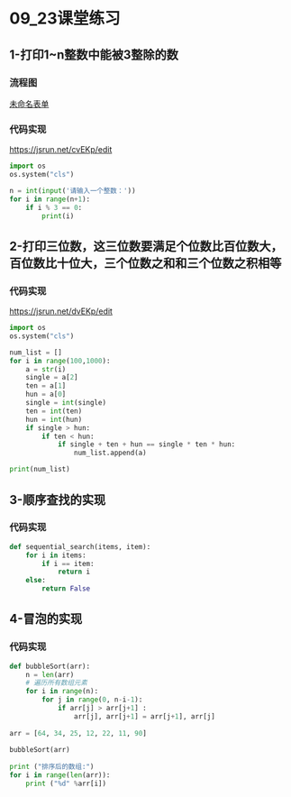 # 09_23课堂练习
## 1-打印1~n整数中能被3整除的数
### 流程图
[未命名表单](https://user-images.githubusercontent.com/91323648/191967888-f8530000-be95-40c4-959f-971abee25183.jpg)
### 代码实现
https://jsrun.net/cvEKp/edit
```python
import os
os.system("cls")

n = int(input('请输入一个整数：'))
for i in range(n+1):
    if i % 3 == 0:
        print(i)
```
## 2-打印三位数，这三位数要满足个位数比百位数大，百位数比十位大，三个位数之和和三个位数之积相等
### 代码实现
https://jsrun.net/dvEKp/edit
```python
import os
os.system("cls")

num_list = []
for i in range(100,1000):
    a = str(i)
    single = a[2]
    ten = a[1]
    hun = a[0]
    single = int(single)
    ten = int(ten)
    hun = int(hun)
    if single > hun:
        if ten < hun:
            if single + ten + hun == single * ten * hun:
                num_list.append(a)

print(num_list)
```
## 3-顺序查找的实现
### 代码实现
```python
def sequential_search(items, item):
    for i in items:
        if i == item:
            return i
    else:
        return False

```
## 4-冒泡的实现
### 代码实现
```python
def bubbleSort(arr):
    n = len(arr) 
    # 遍历所有数组元素
    for i in range(n):
        for j in range(0, n-i-1):
            if arr[j] > arr[j+1] :
                arr[j], arr[j+1] = arr[j+1], arr[j]
 
arr = [64, 34, 25, 12, 22, 11, 90]
 
bubbleSort(arr)
 
print ("排序后的数组:")
for i in range(len(arr)):
    print ("%d" %arr[i])
```
